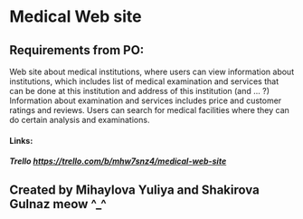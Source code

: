 # Medical Web site

## Requirements from PO:
Web site about medical institutions, where users can view information about institutions, 
which includes list of medical examination and services that can be done at this institution and address of this institution (and ... ?)
Information about examination and services includes price and customer ratings and reviews. 
Users can search for medical facilities where they can do certain analysis and examinations. 

#### Links:
##### Trello https://trello.com/b/mhw7snz4/medical-web-site

## Created by Mihaylova Yuliya and Shakirova Gulnaz meow ^_^